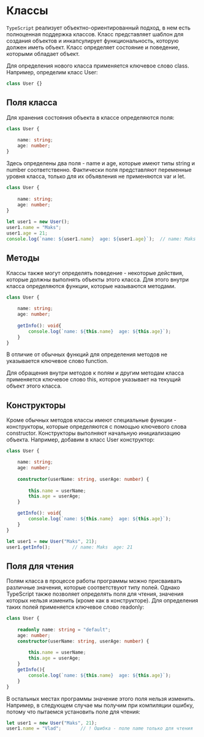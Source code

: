 # Классы

`TypeScript` реализует объектно-ориентированный подход, в нем есть полноценная поддержка классов. Класс представляет шаблон для создания объектов и инкапсулирует функциональность, которую должен иметь объект. Класс определяет состояние и поведение, которыми обладает объект.

Для определения нового класса применяется ключевое слово class. Например, определим класс User:

```ts
class User {}
```

## Поля класса

Для хранения состояния объекта в классе определяются поля:

```ts
class User {
  
    name: string;
    age: number;
}
```

Здесь определены два поля - name и age, которые имеют типы string и number соответственно. Фактически поля представляют переменные уровня класса, только для их объявления не применяются var и let.

```ts
class User {
  
    name: string;
    age: number;
}
 
let user1 = new User();
user1.name = "Maks";
user1.age = 21;
console.log(`name: ${user1.name}  age: ${user1.age}`);  // name: Maks  age: 21
```

## Методы
Классы также могут определять поведение - некоторые действия, которые должны выполнять объекты этого класса. Для этого внутри класса определяются функции, которые называются методами.

```ts
class User {
  
    name: string;
    age: number;
    
    getInfo(): void{
        console.log(`name: ${this.name}  age: ${this.age}`);
    }
}
```

В отличие от обычных функций для определения методов не указывается ключевое слово function.

Для обращения внутри методов к полям и другим методам класса применяется ключевое слово this, которое указывает на текущий объект этого класса.

## Конструкторы

Кроме обычных методов классы имеют специальные функции - конструкторы, которые определяются с помощью ключевого слова constructor. Конструкторы выполняют начальную инициализацию объекта. Например, добавим в класс User конструктор:
```ts
class User {

    name: string;
    age: number;
    
    constructor(userName: string, userAge: number) {
 
        this.name = userName;
        this.age = userAge;
    }

    getInfo(): void{
        console.log(`name: ${this.name}  age: ${this.age}`);
    }
}

let user1 = new User("Maks", 21);
user1.getInfo();        // name: Maks  age: 21
```

## Поля для чтения
Полям класса в процессе работы программы можно присваивать различные значения, которые соответствуют типу полей. Однако TypeScript также позволяет определять поля для чтения, значения которых нельзя изменить (кроме как в конструкторе). Для определения таких полей применяется ключевое слово readonly:

```ts
class User {
  
    readonly name: string = "default";
    age: number;
    constructor(userName: string, userAge: number) {
 
        this.name = userName;
        this.age = userAge;
    }
    getInfo(){
        console.log(`name: ${this.name}  age: ${this.age}`);
    }
}
```

В остальных местах программы значение этого поля нельзя изменить. Например, в следующем случае мы получим при компиляции ошибку, потому что пытаемся установить поле для чтения:
```ts
let user1 = new User("Maks", 21);
user1.name = "Vlad";       // ! Ошибка - поле name только для чтения
```